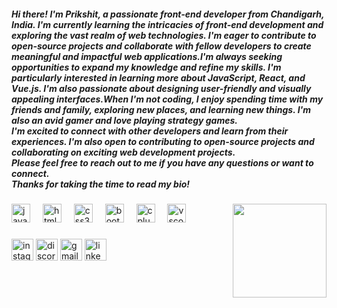 <h5 align="left">Hi there! I'm Prikshit, a passionate front-end developer from Chandigarh, India. I'm currently learning the intricacies of front-end development and exploring the vast realm of web technologies. I'm eager to contribute to open-source projects and collaborate with fellow developers to create meaningful and impactful web applications.I'm always seeking opportunities to expand my knowledge and refine my skills. I'm particularly interested in learning more about JavaScript, React, and Vue.js. I'm also passionate about designing user-friendly and visually appealing interfaces.When I'm not coding, I enjoy spending time with my friends and family, exploring new places, and learning new things. I'm also an avid gamer and love playing strategy games.<br>I'm excited to connect with other developers and learn from their experiences. I'm also open to contributing to open-source projects and collaborating on exciting web development projects.<br>Please feel free to reach out to me if you have any questions or want to connect.<br>Thanks for taking the time to read my bio!</h5>

###

<img align="right" height="150" src="https://media.giphy.com/media/mlCb3AjEE6N4Q/giphy.gif"  />

###

<div align="left">
  <img src="https://cdn.jsdelivr.net/gh/devicons/devicon/icons/javascript/javascript-original.svg" height="30" alt="javascript logo"  />
  <img width="12" />
  <img src="https://cdn.jsdelivr.net/gh/devicons/devicon/icons/html5/html5-original.svg" height="30" alt="html5 logo"  />
  <img width="12" />
  <img src="https://cdn.jsdelivr.net/gh/devicons/devicon/icons/css3/css3-original.svg" height="30" alt="css3 logo"  />
  <img width="12" />
  <img src="https://cdn.jsdelivr.net/gh/devicons/devicon/icons/bootstrap/bootstrap-original.svg" height="30" alt="bootstrap logo"  />
  <img width="12" />
  <img src="https://cdn.jsdelivr.net/gh/devicons/devicon/icons/cplusplus/cplusplus-original.svg" height="30" alt="cplusplus logo"  />
  <img width="12" />
  <img src="https://cdn.jsdelivr.net/gh/devicons/devicon/icons/vscode/vscode-original.svg" height="30" alt="vscode logo"  />
</div>

###

<div align="left">
  <img src="https://img.shields.io/static/v1?message=Instagram&logo=instagram&label=&color=E4405F&logoColor=white&labelColor=&style=for-the-badge" height="35" alt="instagram logo"  />
  <img src="https://img.shields.io/static/v1?message=Discord&logo=discord&label=&color=7289DA&logoColor=white&labelColor=&style=for-the-badge" height="35" alt="discord logo"  />
  <img src="https://img.shields.io/static/v1?message=Gmail&logo=gmail&label=&color=D14836&logoColor=white&labelColor=&style=for-the-badge" height="35" alt="gmail logo"  />
  <img src="https://img.shields.io/static/v1?message=LinkedIn&logo=linkedin&label=&color=0077B5&logoColor=white&labelColor=&style=for-the-badge" height="35" alt="linkedin logo"  />
</div>

###
